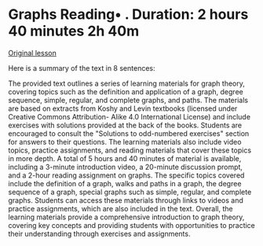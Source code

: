 # Graphs Reading• . Duration: 2 hours 40 minutes 2h 40m

[Original lesson](https://www.coursera.org/learn/uol-discrete-mathematics/supplement/BaYxT/graphs)

Here is a summary of the text in 8 sentences:

The provided text outlines a series of learning materials for graph theory, covering topics such as the definition and application of a graph, degree sequence, simple, regular, and complete graphs, and paths. The materials are based on extracts from Koshy and Levin textbooks (licensed under Creative Commons Attribution- Alike 4.0 International License) and include exercises with solutions provided at the back of the books. Students are encouraged to consult the "Solutions to odd-numbered exercises" section for answers to their questions. The learning materials also include video topics, practice assignments, and reading materials that cover these topics in more depth. A total of 5 hours and 40 minutes of material is available, including a 3-minute introduction video, a 20-minute discussion prompt, and a 2-hour reading assignment on graphs. The specific topics covered include the definition of a graph, walks and paths in a graph, the degree sequence of a graph, special graphs such as simple, regular, and complete graphs. Students can access these materials through links to videos and practice assignments, which are also included in the text. Overall, the learning materials provide a comprehensive introduction to graph theory, covering key concepts and providing students with opportunities to practice their understanding through exercises and assignments.

